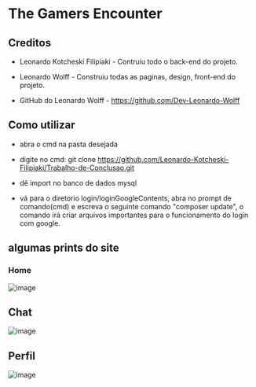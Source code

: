 # The Gamers Encounter
## Creditos
+ Leonardo Kotcheski Filipiaki - Contruiu todo o back-end do projeto.

+ Leonardo Wolff - Construiu todas as paginas, design, front-end do projeto.
+ GitHub do Leonardo Wolff - https://github.com/Dev-Leonardo-Wolff
## Como utilizar
  
+ abra o cmd na pasta desejada
  
+ digite no cmd: git clone https://github.com/Leonardo-Kotcheski-Filipiaki/Trabalho-de-Conclusao.git
  
+ dê import no banco de dados mysql

+ vá para o diretorio login/loginGoogleContents, abra no prompt de comando(cmd) e escreva o seguinte comando "composer update", o comando irá criar arquivos importantes para o funcionamento do login com google.

## algumas prints do site
  
### Home
![image](https://user-images.githubusercontent.com/120134614/206706901-8d471bf9-1309-48bc-b597-8a0f711eb015.png)
## Chat
![image](https://user-images.githubusercontent.com/120134614/206707173-8138dbeb-288d-4d07-9c8e-edfc08bf7131.png)
## Perfil 
![image](https://user-images.githubusercontent.com/120134614/206707360-84971740-7cf3-499c-8d63-3237ed23d20f.png)

